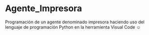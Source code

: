# Agente_Impresora
Programación de un agente denominado impresora haciendo uso del lenguaje de programación Python en la herramienta Visual Code ☺
